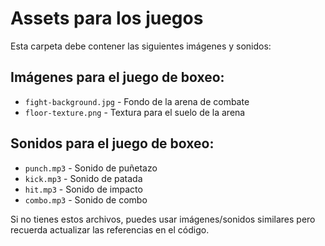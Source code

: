 # Assets para los juegos

Esta carpeta debe contener las siguientes imágenes y sonidos:

## Imágenes para el juego de boxeo:
- `fight-background.jpg` - Fondo de la arena de combate
- `floor-texture.png` - Textura para el suelo de la arena

## Sonidos para el juego de boxeo:
- `punch.mp3` - Sonido de puñetazo
- `kick.mp3` - Sonido de patada
- `hit.mp3` - Sonido de impacto
- `combo.mp3` - Sonido de combo

Si no tienes estos archivos, puedes usar imágenes/sonidos similares pero recuerda actualizar las referencias en el código.
